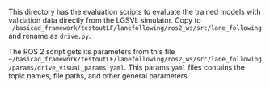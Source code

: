 This directory has the evaluation scripts to evaluate the trained models with validation
data directly from the LGSVL simulator. Copy to `~/basicad_framework/testoutLF/lanefollowing/ros2_ws/src/lane_following` and rename as `drive.py`.

The ROS 2 script gets its parameters from this file `~/basicad_framework/testoutLF/lanefollowing/ros2_ws/src/lane_following/params/drive_visual_params.yaml`.
This params `yaml` files contains the topic names, file paths, and other general
parameters.
